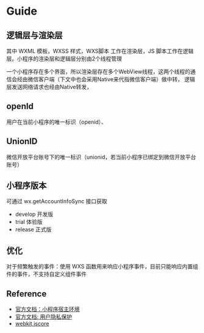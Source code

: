 # Guide

## 逻辑层与渲染层
其中 WXML 模板，WXSS 样式，WXS脚本 工作在渲染层，JS 脚本工作在逻辑层。小程序的渲染层和逻辑层分别由2个线程管理

一个小程序存在多个界面，所以渲染层存在多个WebView线程，这两个线程的通信会经由微信客户端（下文中也会采用Native来代指微信客户端）做中转，
逻辑层发送网络请求也经由Native转发，

## openId
用户在当前小程序的唯一标识（openid）、

## UnionID
微信开放平台账号下的唯一标识（unionid，若当前小程序已绑定到微信开放平台账号）

## 小程序版本
可通过 wx.getAccountInfoSync 接口获取
- develop	开发版
- trial	体验版
- release	正式版

## 优化
对于频繁触发的事件：使用 WXS 函数用来响应小程序事件，目前只能响应内置组件的事件，不支持自定义组件事件

## Reference
- [官方文档：小程序宿主环境](https://developers.weixin.qq.com/miniprogram/dev/framework/quickstart/framework.html)
- [官方文档: 用户隐私保护](https://developers.weixin.qq.com/minigame/dev/guide/open-ability/privacy.html)
- [webkit,jscore](https://tech.meituan.com/2018/08/23/deep-understanding-of-jscore.html)